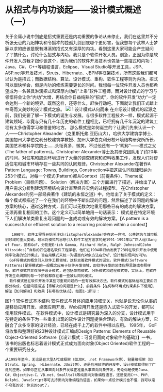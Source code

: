 # 从招式与内功谈起——设计模式概述（一）

关于金庸小说中到底是招式重要还是内功重要的争论从未停止，我们在这里并不分析张无忌的九阳神功和令狐冲的独孤九剑到底哪个更厉害，但我想每个武林人士梦寐以求的应该是既有淋漓的招式又有深厚的内功。看到这里大家可能会产生疑问了？搞什么，讨论什么招式与内功，我只是个软件开发人员。别急，正因为你是软件开发人员我才跟你谈这个，因为我们的软件开发技术也包括一些招式和内功：Java、C#、C++等编程语言，Eclipse、Visual Studio等开发工具，JSP、ASP.net等开发技术，Struts、Hibernate、JBPM等框架技术，所有这些我们都可以认为是招式；而数据结构、算法、设计模式、重构、软件工程等则为内功。招式可以很快学会，但是内功的修炼需要更长的时间。我想每一位软件开发人员也都希望成为一名兼具淋漓招式和深厚内功的“上乘”软件工程师，而对设计模式的学习与领悟将会让你“内功”大增，再结合你日益纯熟的“招式”，你的软件开发“功力”一定会达到一个新的境界。既然这样，还等什么，赶快行动吧。下面就让我们正式踏上神奇而又美妙的设计模式之旅。
 ![](http://img.blog.csdn.net/20131223220903125)
1 设计模式从何而来
      在介绍设计模式的起源之前，我们先要了解一下模式的诞生与发展。与很多软件工程技术一样，模式起源于建筑领域，毕竟与只有几十年历史的软件工程相比，已经拥有几千年沉淀的建筑工程有太多值得学习和借鉴的地方。
      那么模式是如何诞生的？让我们先来认识一个人——Christopher Alexander（克里斯托弗.亚历山大），哈佛大学建筑学博士、美国加州大学伯克利分校建筑学教授、加州大学伯克利分校环境结构研究所所长、美国艺术和科学院院士……头衔真多，微笑，不过他还有一个“昵称”——模式之父(The father of patterns)。Christopher Alexander博士及其研究团队用了约20年的时间，对住宅和周边环境进行了大量的调查研究和资料收集工作，发现人们对舒适住宅和城市环境存在一些共同的认同规律，Christopher Alexander在著作A Pattern Language: Towns, Buildings, Construction中把这些认同规律归纳为253个模式，对每一个模式(Pattern)都从Context（前提条件）、Theme或Problem（目标问题）、 Solution（解决方案）三个方面进行了描述，并给出了从用户需求分析到建筑环境结构设计直至经典实例的过程模型。
      在Christopher Alexander的另一部经典著作《建筑的永恒之道》中，他给出了关于模式的定义：
      每个模式都描述了一个在我们的环境中不断出现的问题，然后描述了该问题的解决方案的核心，通过这种方式，我们可以无数次地重用那些已有的成功的解决方案，无须再重复相同的工作。这个定义可以简单地用一句话表示：
模式是在特定环境下人们解决某类重复出现问题的一套成功或有效的解决方案。【A pattern is a successful or efficient solution to a recurring  problem within a context】

       1990年，软件工程界开始关注ChristopherAlexander等在这一住宅、公共建筑与城市规划领域的重大突破。最早将模式的思想引入软件工程方法学的是1991-1992年以“四人组(Gang of Four，简称GoF，分别是Erich Gamma, Richard Helm, Ralph Johnson和John Vlissides)”自称的四位著名软件工程学者，他们在1994年归纳发表了23种在软件开发中使用频率较高的设计模式，旨在用模式来统一沟通面向对象方法在分析、设计和实现间的鸿沟。
      GoF将模式的概念引入软件工程领域，这标志着软件模式的诞生。软件模式(Software Patterns)是将模式的一般概念应用于软件开发领域，即软件开发的总体指导思路或参照样板。软件模式并非仅限于设计模式，还包括架构模式、分析模式和过程模式等，实际上，在软件开发生命周期的每一个阶段都存在着一些被认同的模式。
      软件模式是在软件开发中某些可重现问题的一些有效解决方法，软件模式的基础结构主要由四部分构成，包括问题描述【待解决的问题是什么】、前提条件【在何种环境或约束条件下使用】、解法【如何解决】和效果【有哪些优缺点】，如图1-1所示：

 
图1-1 软件模式基本结构
    软件模式与具体的应用领域无关，也就是说无论你从事的是移动应用开发、桌面应用开发、Web应用开发还是嵌入式软件的开发，都可以使用软件模式。
    在软件模式中，设计模式是研究最为深入的分支，设计模式用于在特定的条件下为一些重复出现的软件设计问题提供合理的、有效的解决方案，它融合了众多专家的设计经验，已经在成千上万的软件中得以应用。 1995年， GoF将收集和整理好的23种设计模式汇编成Design Patterns: Elements of Reusable Object-Oriented Software【《设计模式：可复用面向对象软件的基础》】一书，该书的出版也标志着设计模式正式成为面向对象(Object Oriented)软件工程的一个重要研究分支。

    从1995年至今，无论是在大型API或框架（如JDK、.net Framework等）、轻量级框架（如Struts、Spring、 Hibernate、JUnit等）、还是应用软件的开发中，设计模式都得到了广泛的应用。如果你正在从事面向对象开发或正准备从事面向对象开发，无论你是使用Java、C#、Objective-C、VB.net、Smalltalk等纯面向对象编程语言，还是使用C++、PHP、Delphi、JavaScript等可支持面向对象编程的语言，如果你一点设计模式也不懂，我可以毫不夸张的说：你真的out了。